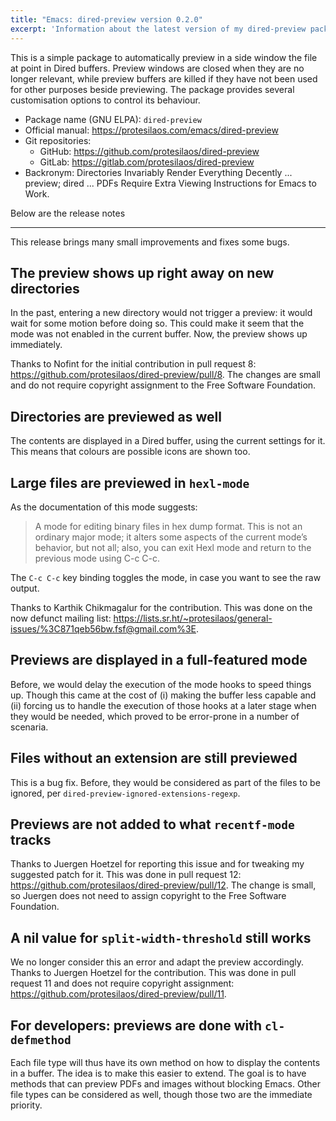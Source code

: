 ```yaml
---
title: "Emacs: dired-preview version 0.2.0"
excerpt: 'Information about the latest version of my dired-preview package for GNU Emacs.'
---
```


This is a simple package to automatically preview in a side window the
file at point in Dired buffers. Preview windows are closed when they
are no longer relevant, while preview buffers are killed if they have
not been used for other purposes beside previewing. The package
provides several customisation options to control its behaviour.

+ Package name (GNU ELPA): `dired-preview`
+ Official manual: <https://protesilaos.com/emacs/dired-preview>
+ Git repositories:
  + GitHub: <https://github.com/protesilaos/dired-preview>
  + GitLab: <https://gitlab.com/protesilaos/dired-preview>
+ Backronym: Directories Invariably Render Everything Decently ...
  preview; dired ... PDFs Require Extra Viewing Instructions for Emacs
  to Work.

Below are the release notes

* * *

This release brings many small improvements and fixes some bugs.


## The preview shows up right away on new directories

In the past, entering a new directory would not trigger a preview: it
would wait for some motion before doing so. This could make it seem
that the mode was not enabled in the current buffer. Now, the preview
shows up immediately.

Thanks to Nofint for the initial contribution in pull request 8:
<https://github.com/protesilaos/dired-preview/pull/8>. The changes are
small and do not require copyright assignment to the Free Software
Foundation.


## Directories are previewed as well

The contents are displayed in a Dired buffer, using the current
settings for it. This means that colours are possible icons are shown
too.


## Large files are previewed in `hexl-mode`

As the documentation of this mode suggests:

> A mode for editing binary files in hex dump format.
> This is not an ordinary major mode; it alters some aspects
> of the current mode’s behavior, but not all; also, you can exit
> Hexl mode and return to the previous mode using C-c C-c.

The `C-c C-c` key binding toggles the mode, in case you want to see
the raw output.

Thanks to Karthik Chikmagalur for the contribution. This was done on
the now defunct mailing list:
<https://lists.sr.ht/~protesilaos/general-issues/%3C871qeb56bw.fsf@gmail.com%3E>.


## Previews are displayed in a full-featured mode

Before, we would delay the execution of the mode hooks to speed things
up. Though this came at the cost of (i) making the buffer less capable
and (ii) forcing us to handle the execution of those hooks at a later
stage when they would be needed, which proved to be error-prone in a
number of scenaria.


## Files without an extension are still previewed

This is a bug fix. Before, they would be considered as part of the
files to be ignored, per `dired-preview-ignored-extensions-regexp`.


## Previews are not added to what `recentf-mode` tracks

Thanks to Juergen Hoetzel for reporting this issue and for tweaking my
suggested patch for it. This was done in pull request 12:
<https://github.com/protesilaos/dired-preview/pull/12>. The change is
small, so Juergen does not need to assign copyright to the Free
Software Foundation.


## A nil value for `split-width-threshold` still works

We no longer consider this an error and adapt the preview accordingly.
Thanks to Juergen Hoetzel for the contribution. This was done in pull
request 11 and does not require copyright assignment:
<https://github.com/protesilaos/dired-preview/pull/11>.


## For developers: previews are done with `cl-defmethod`

Each file type will thus have its own method on how to display the
contents in a buffer. The idea is to make this easier to extend. The
goal is to have methods that can preview PDFs and images without
blocking Emacs. Other file types can be considered as well, though
those two are the immediate priority.
